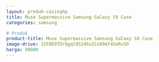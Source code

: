 ```yaml
---
layout: produk-casinghp
title: Muse Supermassive Samsung Galaxy S9 Case
categories: samsung

# Produk
product-title: Muse Supermassive Samsung Galaxy S9 Case
image-drive: 1SF0E9TDrQgql0S246v2Ce99Af4SeRv5O
harga: 90000
---
```

